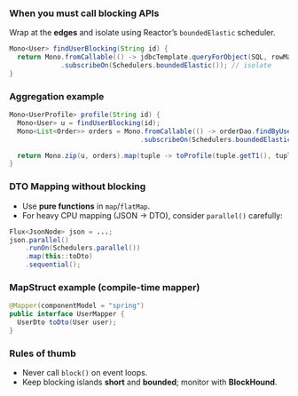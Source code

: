 ### When you must call blocking APIs
Wrap at the **edges** and isolate using Reactor’s `boundedElastic` scheduler.

```java
Mono<User> findUserBlocking(String id) {
  return Mono.fromCallable(() -> jdbcTemplate.queryForObject(SQL, rowMapper, id))
             .subscribeOn(Schedulers.boundedElastic()); // isolate
}
```

### Aggregation example
```java
Mono<UserProfile> profile(String id) {
  Mono<User> u = findUserBlocking(id);
  Mono<List<Order>> orders = Mono.fromCallable(() -> orderDao.findByUser(id))
                                 .subscribeOn(Schedulers.boundedElastic());

  return Mono.zip(u, orders).map(tuple -> toProfile(tuple.getT1(), tuple.getT2()));
}
```

### DTO Mapping without blocking
- Use **pure functions** in `map`/`flatMap`.
- For heavy CPU mapping (JSON → DTO), consider `parallel()` carefully:
```java
Flux<JsonNode> json = ...;
json.parallel()
    .runOn(Schedulers.parallel())
    .map(this::toDto)
    .sequential();
```

### MapStruct example (compile-time mapper)
```java
@Mapper(componentModel = "spring")
public interface UserMapper {
  UserDto toDto(User user);
}
```

### Rules of thumb
- Never call `block()` on event loops.
- Keep blocking islands **short** and **bounded**; monitor with **BlockHound**.
